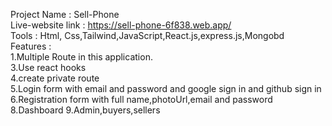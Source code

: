 Project Name : Sell-Phone\
Live-website link : https://sell-phone-6f838.web.app/ \
Tools : Html, Css,Tailwind,JavaScript,React.js,express.js,Mongobd \
Features : \
1.Multiple Route in this application.\
3.Use react hooks\
4.create private route\
5.Login form with email and password and google sign in and github sign in\
6.Registration form with full name,photoUrl,email and password \
8.Dashboard
9.Admin,buyers,sellers

